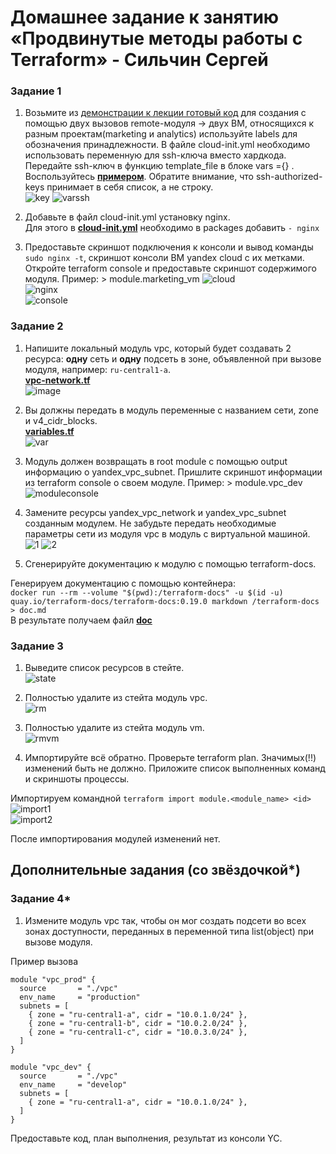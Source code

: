 # Домашнее задание к занятию «Продвинутые методы работы с Terraform» - Сильчин Сергей

### Задание 1

1. Возьмите из [демонстрации к лекции готовый код](https://github.com/netology-code/ter-homeworks/tree/main/04/demonstration1) для создания с помощью двух вызовов remote-модуля -> двух ВМ, относящихся к разным проектам(marketing и analytics) используйте labels для обозначения принадлежности.  В файле cloud-init.yml необходимо использовать переменную для ssh-ключа вместо хардкода. Передайте ssh-ключ в функцию template_file в блоке vars ={} .
Воспользуйтесь [**примером**](https://grantorchard.com/dynamic-cloudinit-content-with-terraform-file-templates/). Обратите внимание, что ssh-authorized-keys принимает в себя список, а не строку.  
![key](https://github.com/user-attachments/assets/70a03d47-6541-4725-b191-ea6b43e93079)
![varssh](https://github.com/user-attachments/assets/ae6e6471-5c77-44d3-98be-db1ece8f68fe)  

3. Добавьте в файл cloud-init.yml установку nginx.  
   Для этого в [**cloud-init.yml**](https://github.com/Daimero88/netology/blob/main/terraform-hw/04/src/cloud-init.yml) необходимо в packages добавить ```- nginx```  
4. Предоставьте скриншот подключения к консоли и вывод команды ```sudo nginx -t```, скриншот консоли ВМ yandex cloud с их метками. Откройте terraform console и предоставьте скриншот содержимого модуля. Пример: > module.marketing_vm
![cloud](https://github.com/user-attachments/assets/63caae92-82e4-4316-b4ed-56bbb603c946)  
![nginx](https://github.com/user-attachments/assets/8b040d67-944e-46b8-8b88-5a37d01c3bcf)  
![console](https://github.com/user-attachments/assets/e8eb5a12-89d2-400f-b25e-3b6f3286c941)


### Задание 2

1. Напишите локальный модуль vpc, который будет создавать 2 ресурса: **одну** сеть и **одну** подсеть в зоне, объявленной при вызове модуля, например: ```ru-central1-a```.  
   [**vpc-network.tf**](https://github.com/Daimero88/netology/blob/main/terraform-hw/04/src/vpc/vpc-network.tf)  
   ![image](https://github.com/user-attachments/assets/b6e28185-9e60-4955-a964-0206f56f97f8)

2. Вы должны передать в модуль переменные с названием сети, zone и v4_cidr_blocks.  
   [**variables.tf**](https://github.com/Daimero88/netology/blob/main/terraform-hw/04/src/vpc/variables.tf)  
   ![var](https://github.com/user-attachments/assets/384be53d-2484-4bbc-8ff6-5e81ef4c528a)  

3. Модуль должен возвращать в root module с помощью output информацию о yandex_vpc_subnet. Пришлите скриншот информации из terraform console о своем модуле. Пример: > module.vpc_dev  
   ![moduleconsole](https://github.com/user-attachments/assets/a795ffa3-1666-40f9-bd2e-add9c4c2dbd1)

4. Замените ресурсы yandex_vpc_network и yandex_vpc_subnet созданным модулем. Не забудьте передать необходимые параметры сети из модуля vpc в модуль с виртуальной машиной.
   ![1](https://github.com/user-attachments/assets/9d5b3504-c0d2-48c0-be0e-fdac83f8d98f)
   ![2](https://github.com/user-attachments/assets/c2c1e061-6bd5-45eb-a4f5-724dd0a7e28a)  

5. Сгенерируйте документацию к модулю с помощью terraform-docs.

Генерируем документацию с помощью контейнера:  
```docker run --rm --volume "$(pwd):/terraform-docs" -u $(id -u) quay.io/terraform-docs/terraform-docs:0.19.0 markdown /terraform-docs > doc.md```  
В результате получаем файл [**doc**](https://github.com/Daimero88/netology/blob/main/terraform-hw/04/src/vpc/doc.md)

### Задание 3
1. Выведите список ресурсов в стейте.  
![state](https://github.com/user-attachments/assets/51c88145-5041-486a-befc-b3aa9640e62c)  

2. Полностью удалите из стейта модуль vpc.  
![rm](https://github.com/user-attachments/assets/b813b93f-e5c9-4b78-98a3-62c5a2be9bca)  

3. Полностью удалите из стейта модуль vm.  
![rmvm](https://github.com/user-attachments/assets/03cde188-e200-438c-8618-10a5cbf956c4)  

4. Импортируйте всё обратно. Проверьте terraform plan. Значимых(!!) изменений быть не должно.
Приложите список выполненных команд и скриншоты процессы.

Импортируем командной ```terraform import module.<module_name> <id>```  
![import1](https://github.com/user-attachments/assets/15856b90-d84e-4fb5-80a3-74b95ea109c2)  
![import2](https://github.com/user-attachments/assets/193278da-47f3-4018-a8f3-1e2758c78051)


После импортирования модулей изменений нет.


## Дополнительные задания (со звёздочкой*)

### Задание 4*

1. Измените модуль vpc так, чтобы он мог создать подсети во всех зонах доступности, переданных в переменной типа list(object) при вызове модуля.  
  
Пример вызова
```
module "vpc_prod" {
  source       = "./vpc"
  env_name     = "production"
  subnets = [
    { zone = "ru-central1-a", cidr = "10.0.1.0/24" },
    { zone = "ru-central1-b", cidr = "10.0.2.0/24" },
    { zone = "ru-central1-c", cidr = "10.0.3.0/24" },
  ]
}

module "vpc_dev" {
  source       = "./vpc"
  env_name     = "develop"
  subnets = [
    { zone = "ru-central1-a", cidr = "10.0.1.0/24" },
  ]
}
```

Предоставьте код, план выполнения, результат из консоли YC.
